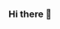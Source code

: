### Hi there 👋

<!--
**hootloot/hootloot** is a ✨ _special_ ✨ repository because its `README.md` (this file) appears on your GitHub profile.

<img align="center" src="https://github-readme-stats.vercel.app/api/<top-langs>/hootloot=<USERNAME>&theme=<THEME_NAME>" />

![Ryan Kim's Github Stats](https://github-readme-stats.vercel.app/apihootloot=anuraghazra&show_icons=true&theme=radical)
